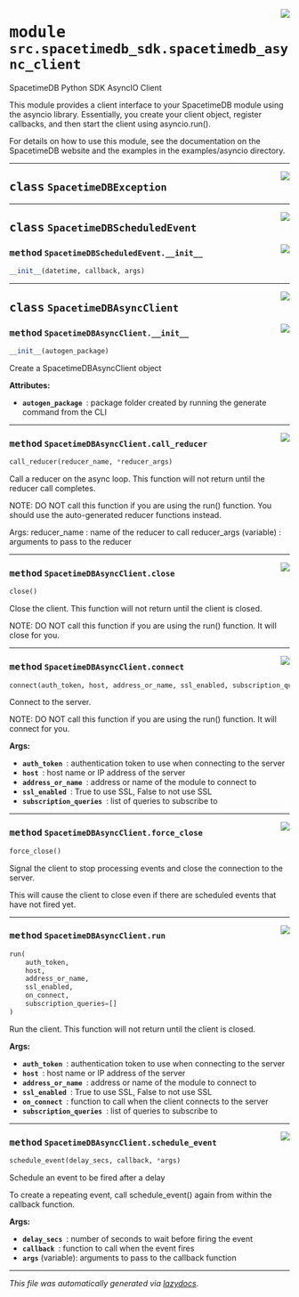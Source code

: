 <!-- markdownlint-disable -->

<a href="..\src\spacetimedb_sdk\spacetimedb_async_client.py#L0"><img align="right" style="float:right;" src="https://img.shields.io/badge/-source-cccccc?style=flat-square"></a>

# <kbd>module</kbd> `src.spacetimedb_sdk.spacetimedb_async_client`
SpacetimeDB Python SDK AsyncIO Client 

This module provides a client interface to your SpacetimeDB module using the asyncio library. Essentially, you create your client object, register callbacks, and then start the client using asyncio.run(). 

For details on how to use this module, see the documentation on the SpacetimeDB website and the examples in the examples/asyncio directory.  



---

<a href="..\src\spacetimedb_sdk\spacetimedb_async_client.py#L19"><img align="right" style="float:right;" src="https://img.shields.io/badge/-source-cccccc?style=flat-square"></a>

## <kbd>class</kbd> `SpacetimeDBException`








---

<a href="..\src\spacetimedb_sdk\spacetimedb_async_client.py#L22"><img align="right" style="float:right;" src="https://img.shields.io/badge/-source-cccccc?style=flat-square"></a>

## <kbd>class</kbd> `SpacetimeDBScheduledEvent`




<a href="..\src\spacetimedb_sdk\spacetimedb_async_client.py#L23"><img align="right" style="float:right;" src="https://img.shields.io/badge/-source-cccccc?style=flat-square"></a>

### <kbd>method</kbd> `SpacetimeDBScheduledEvent.__init__`

```python
__init__(datetime, callback, args)
```









---

<a href="..\src\spacetimedb_sdk\spacetimedb_async_client.py#L28"><img align="right" style="float:right;" src="https://img.shields.io/badge/-source-cccccc?style=flat-square"></a>

## <kbd>class</kbd> `SpacetimeDBAsyncClient`




<a href="..\src\spacetimedb_sdk\spacetimedb_async_client.py#L35"><img align="right" style="float:right;" src="https://img.shields.io/badge/-source-cccccc?style=flat-square"></a>

### <kbd>method</kbd> `SpacetimeDBAsyncClient.__init__`

```python
__init__(autogen_package)
```

Create a SpacetimeDBAsyncClient object 



**Attributes:**
 
 - <b>`autogen_package `</b>:  package folder created by running the generate command from the CLI    




---

<a href="..\src\spacetimedb_sdk\spacetimedb_async_client.py#L179"><img align="right" style="float:right;" src="https://img.shields.io/badge/-source-cccccc?style=flat-square"></a>

### <kbd>method</kbd> `SpacetimeDBAsyncClient.call_reducer`

```python
call_reducer(reducer_name, *reducer_args)
```

Call a reducer on the async loop. This function will not return until the reducer call completes. 

NOTE: DO NOT call this function if you are using the run() function. You should use the auto-generated reducer functions instead.  

Args:         reducer_name : name of the reducer to call  reducer_args (variable) : arguments to pass to the reducer             

---

<a href="..\src\spacetimedb_sdk\spacetimedb_async_client.py#L211"><img align="right" style="float:right;" src="https://img.shields.io/badge/-source-cccccc?style=flat-square"></a>

### <kbd>method</kbd> `SpacetimeDBAsyncClient.close`

```python
close()
```

Close the client. This function will not return until the client is closed. 

NOTE: DO NOT call this function if you are using the run() function. It will close for you. 

---

<a href="..\src\spacetimedb_sdk\spacetimedb_async_client.py#L135"><img align="right" style="float:right;" src="https://img.shields.io/badge/-source-cccccc?style=flat-square"></a>

### <kbd>method</kbd> `SpacetimeDBAsyncClient.connect`

```python
connect(auth_token, host, address_or_name, ssl_enabled, subscription_queries=[])
```

Connect to the server. 

NOTE: DO NOT call this function if you are using the run() function. It will connect for you. 



**Args:**
 
 - <b>`auth_token `</b>:  authentication token to use when connecting to the server 
 - <b>`host `</b>:  host name or IP address of the server 
 - <b>`address_or_name `</b>:  address or name of the module to connect to 
 - <b>`ssl_enabled `</b>:  True to use SSL, False to not use SSL 
 - <b>`subscription_queries `</b>:  list of queries to subscribe to 

---

<a href="..\src\spacetimedb_sdk\spacetimedb_async_client.py#L78"><img align="right" style="float:right;" src="https://img.shields.io/badge/-source-cccccc?style=flat-square"></a>

### <kbd>method</kbd> `SpacetimeDBAsyncClient.force_close`

```python
force_close()
```

Signal the client to stop processing events and close the connection to the server. 

This will cause the client to close even if there are scheduled events that have not fired yet. 

---

<a href="..\src\spacetimedb_sdk\spacetimedb_async_client.py#L91"><img align="right" style="float:right;" src="https://img.shields.io/badge/-source-cccccc?style=flat-square"></a>

### <kbd>method</kbd> `SpacetimeDBAsyncClient.run`

```python
run(
    auth_token,
    host,
    address_or_name,
    ssl_enabled,
    on_connect,
    subscription_queries=[]
)
```

Run the client. This function will not return until the client is closed. 



**Args:**
 
 - <b>`auth_token `</b>:  authentication token to use when connecting to the server 
 - <b>`host `</b>:  host name or IP address of the server 
 - <b>`address_or_name `</b>:  address or name of the module to connect to 
 - <b>`ssl_enabled `</b>:  True to use SSL, False to not use SSL 
 - <b>`on_connect `</b>:  function to call when the client connects to the server 
 - <b>`subscription_queries `</b>:  list of queries to subscribe to 

---

<a href="..\src\spacetimedb_sdk\spacetimedb_async_client.py#L47"><img align="right" style="float:right;" src="https://img.shields.io/badge/-source-cccccc?style=flat-square"></a>

### <kbd>method</kbd> `SpacetimeDBAsyncClient.schedule_event`

```python
schedule_event(delay_secs, callback, *args)
```

Schedule an event to be fired after a delay 

To create a repeating event, call schedule_event() again from within the callback function. 



**Args:**
 
 - <b>`delay_secs `</b>:  number of seconds to wait before firing the event 
 - <b>`callback `</b>:  function to call when the event fires 
 - <b>`args`</b> (variable):  arguments to pass to the callback function 




---

_This file was automatically generated via [lazydocs](https://github.com/ml-tooling/lazydocs)._
